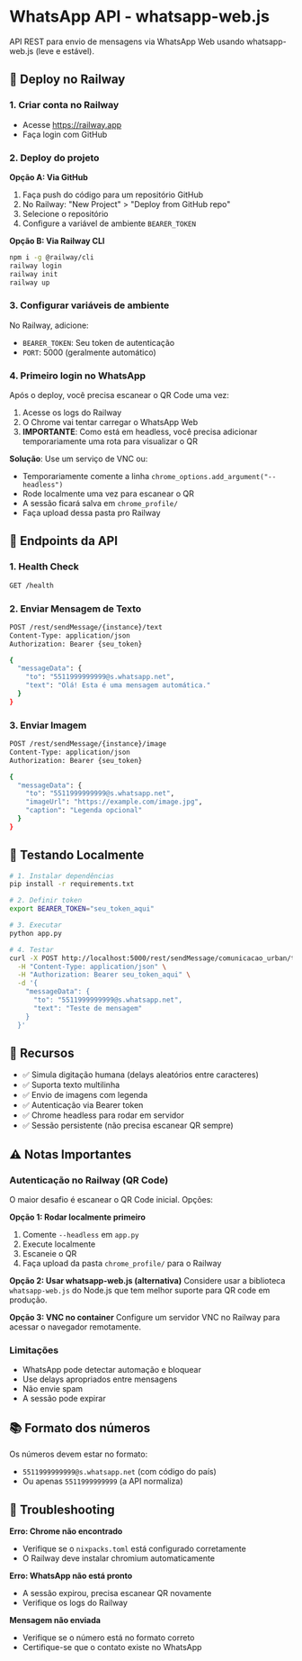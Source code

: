 # WhatsApp API - whatsapp-web.js

API REST para envio de mensagens via WhatsApp Web usando whatsapp-web.js (leve e estável).

## 🚀 Deploy no Railway

### 1. Criar conta no Railway
- Acesse https://railway.app
- Faça login com GitHub

### 2. Deploy do projeto

**Opção A: Via GitHub**
1. Faça push do código para um repositório GitHub
2. No Railway: "New Project" > "Deploy from GitHub repo"
3. Selecione o repositório
4. Configure a variável de ambiente `BEARER_TOKEN`

**Opção B: Via Railway CLI**
```bash
npm i -g @railway/cli
railway login
railway init
railway up
```

### 3. Configurar variáveis de ambiente

No Railway, adicione:
- `BEARER_TOKEN`: Seu token de autenticação
- `PORT`: 5000 (geralmente automático)

### 4. Primeiro login no WhatsApp

Após o deploy, você precisa escanear o QR Code uma vez:

1. Acesse os logs do Railway
2. O Chrome vai tentar carregar o WhatsApp Web
3. **IMPORTANTE**: Como está em headless, você precisa adicionar temporariamente uma rota para visualizar o QR

**Solução**: Use um serviço de VNC ou:
- Temporariamente comente a linha `chrome_options.add_argument("--headless")`
- Rode localmente uma vez para escanear o QR
- A sessão ficará salva em `chrome_profile/`
- Faça upload dessa pasta pro Railway

## 📡 Endpoints da API

### 1. Health Check
```bash
GET /health
```

### 2. Enviar Mensagem de Texto
```bash
POST /rest/sendMessage/{instance}/text
Content-Type: application/json
Authorization: Bearer {seu_token}

{
  "messageData": {
    "to": "5511999999999@s.whatsapp.net",
    "text": "Olá! Esta é uma mensagem automática."
  }
}
```

### 3. Enviar Imagem
```bash
POST /rest/sendMessage/{instance}/image
Content-Type: application/json
Authorization: Bearer {seu_token}

{
  "messageData": {
    "to": "5511999999999@s.whatsapp.net",
    "imageUrl": "https://example.com/image.jpg",
    "caption": "Legenda opcional"
  }
}
```

## 🧪 Testando Localmente

```bash
# 1. Instalar dependências
pip install -r requirements.txt

# 2. Definir token
export BEARER_TOKEN="seu_token_aqui"

# 3. Executar
python app.py

# 4. Testar
curl -X POST http://localhost:5000/rest/sendMessage/comunicacao_urban/text \
  -H "Content-Type: application/json" \
  -H "Authorization: Bearer seu_token_aqui" \
  -d '{
    "messageData": {
      "to": "5511999999999@s.whatsapp.net",
      "text": "Teste de mensagem"
    }
  }'
```

## 🔧 Recursos

- ✅ Simula digitação humana (delays aleatórios entre caracteres)
- ✅ Suporta texto multilinha
- ✅ Envio de imagens com legenda
- ✅ Autenticação via Bearer token
- ✅ Chrome headless para rodar em servidor
- ✅ Sessão persistente (não precisa escanear QR sempre)

## ⚠️ Notas Importantes

### Autenticação no Railway (QR Code)
O maior desafio é escanear o QR Code inicial. Opções:

**Opção 1: Rodar localmente primeiro**
1. Comente `--headless` em `app.py`
2. Execute localmente
3. Escaneie o QR
4. Faça upload da pasta `chrome_profile/` para o Railway

**Opção 2: Usar whatsapp-web.js (alternativa)**
Considere usar a biblioteca `whatsapp-web.js` do Node.js que tem melhor suporte para QR code em produção.

**Opção 3: VNC no container**
Configure um servidor VNC no Railway para acessar o navegador remotamente.

### Limitações
- WhatsApp pode detectar automação e bloquear
- Use delays apropriados entre mensagens
- Não envie spam
- A sessão pode expirar

## 📚 Formato dos números

Os números devem estar no formato:
- `5511999999999@s.whatsapp.net` (com código do país)
- Ou apenas `5511999999999` (a API normaliza)

## 🐛 Troubleshooting

**Erro: Chrome não encontrado**
- Verifique se o `nixpacks.toml` está configurado corretamente
- O Railway deve instalar chromium automaticamente

**Erro: WhatsApp não está pronto**
- A sessão expirou, precisa escanear QR novamente
- Verifique os logs do Railway

**Mensagem não enviada**
- Verifique se o número está no formato correto
- Certifique-se que o contato existe no WhatsApp

